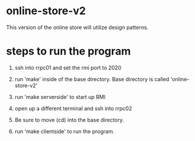 # online-store-v2
This version of the online store will utilize design patterns.

# steps to run the program

1. ssh into rrpc01 and set the rmi port to 2020

2. run 'make' inside of the base directory. Base directory is called 'online-store-v2'

3. run 'make serverside' to start up RMI

4. open up a different terminal and ssh into rrpc02 

5. Be sure to move (cd) into the base directory. 

6. run 'make clientside' to run the program. 
